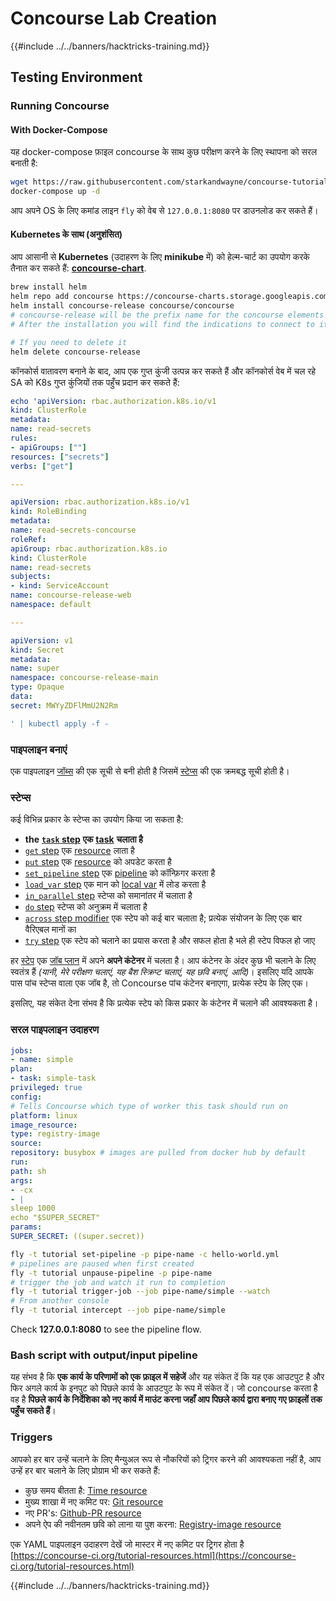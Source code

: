 # Concourse Lab Creation

{{#include ../../banners/hacktricks-training.md}}

## Testing Environment

### Running Concourse

#### With Docker-Compose

यह docker-compose फ़ाइल concourse के साथ कुछ परीक्षण करने के लिए स्थापना को सरल बनाती है:
```bash
wget https://raw.githubusercontent.com/starkandwayne/concourse-tutorial/master/docker-compose.yml
docker-compose up -d
```
आप अपने OS के लिए कमांड लाइन `fly` को वेब से `127.0.0.1:8080` पर डाउनलोड कर सकते हैं।

#### Kubernetes के साथ (अनुशंसित)

आप आसानी से **Kubernetes** (उदाहरण के लिए **minikube** में) को हेल्म-चार्ट का उपयोग करके तैनात कर सकते हैं: [**concourse-chart**](https://github.com/concourse/concourse-chart).
```bash
brew install helm
helm repo add concourse https://concourse-charts.storage.googleapis.com/
helm install concourse-release concourse/concourse
# concourse-release will be the prefix name for the concourse elements in k8s
# After the installation you will find the indications to connect to it in the console

# If you need to delete it
helm delete concourse-release
```
कॉनकोर्स वातावरण बनाने के बाद, आप एक गुप्त कुंजी उत्पन्न कर सकते हैं और कॉनकोर्स वेब में चल रहे SA को K8s गुप्त कुंजियों तक पहुँच प्रदान कर सकते हैं:
```yaml
echo 'apiVersion: rbac.authorization.k8s.io/v1
kind: ClusterRole
metadata:
name: read-secrets
rules:
- apiGroups: [""]
resources: ["secrets"]
verbs: ["get"]

---

apiVersion: rbac.authorization.k8s.io/v1
kind: RoleBinding
metadata:
name: read-secrets-concourse
roleRef:
apiGroup: rbac.authorization.k8s.io
kind: ClusterRole
name: read-secrets
subjects:
- kind: ServiceAccount
name: concourse-release-web
namespace: default

---

apiVersion: v1
kind: Secret
metadata:
name: super
namespace: concourse-release-main
type: Opaque
data:
secret: MWYyZDFlMmU2N2Rm

' | kubectl apply -f -
```
### पाइपलाइन बनाएं

एक पाइपलाइन [जॉब्स](https://concourse-ci.org/jobs.html) की एक सूची से बनी होती है जिसमें [स्टेप्स](https://concourse-ci.org/steps.html) की एक क्रमबद्ध सूची होती है।

### स्टेप्स

कई विभिन्न प्रकार के स्टेप्स का उपयोग किया जा सकता है:

- **the** [**`task` step**](https://concourse-ci.org/task-step.html) **एक** [**task**](https://concourse-ci.org/tasks.html) **चलाता है**
- [`get` step](https://concourse-ci.org/get-step.html) एक [resource](https://concourse-ci.org/resources.html) लाता है
- [`put` step](https://concourse-ci.org/put-step.html) एक [resource](https://concourse-ci.org/resources.html) को अपडेट करता है
- [`set_pipeline` step](https://concourse-ci.org/set-pipeline-step.html) एक [pipeline](https://concourse-ci.org/pipelines.html) को कॉन्फ़िगर करता है
- [`load_var` step](https://concourse-ci.org/load-var-step.html) एक मान को [local var](https://concourse-ci.org/vars.html#local-vars) में लोड करता है
- [`in_parallel` step](https://concourse-ci.org/in-parallel-step.html) स्टेप्स को समानांतर में चलाता है
- [`do` step](https://concourse-ci.org/do-step.html) स्टेप्स को अनुक्रम में चलाता है
- [`across` step modifier](https://concourse-ci.org/across-step.html#schema.across) एक स्टेप को कई बार चलाता है; प्रत्येक संयोजन के लिए एक बार वैरिएबल मानों का
- [`try` step](https://concourse-ci.org/try-step.html) एक स्टेप को चलाने का प्रयास करता है और सफल होता है भले ही स्टेप विफल हो जाए

हर [स्टेप](https://concourse-ci.org/steps.html) एक [जॉब प्लान](https://concourse-ci.org/jobs.html#schema.job.plan) में अपने **अपने कंटेनर** में चलता है। आप कंटेनर के अंदर कुछ भी चलाने के लिए स्वतंत्र हैं _(यानी, मेरे परीक्षण चलाएं, यह बैश स्क्रिप्ट चलाएं, यह छवि बनाएं, आदि)_। इसलिए यदि आपके पास पांच स्टेप्स वाला एक जॉब है, तो Concourse पांच कंटेनर बनाएगा, प्रत्येक स्टेप के लिए एक।

इसलिए, यह संकेत देना संभव है कि प्रत्येक स्टेप को किस प्रकार के कंटेनर में चलाने की आवश्यकता है।

### सरल पाइपलाइन उदाहरण
```yaml
jobs:
- name: simple
plan:
- task: simple-task
privileged: true
config:
# Tells Concourse which type of worker this task should run on
platform: linux
image_resource:
type: registry-image
source:
repository: busybox # images are pulled from docker hub by default
run:
path: sh
args:
- -cx
- |
sleep 1000
echo "$SUPER_SECRET"
params:
SUPER_SECRET: ((super.secret))
```

```bash
fly -t tutorial set-pipeline -p pipe-name -c hello-world.yml
# pipelines are paused when first created
fly -t tutorial unpause-pipeline -p pipe-name
# trigger the job and watch it run to completion
fly -t tutorial trigger-job --job pipe-name/simple --watch
# From another console
fly -t tutorial intercept --job pipe-name/simple
```
Check **127.0.0.1:8080** to see the pipeline flow.

### Bash script with output/input pipeline

यह संभव है कि **एक कार्य के परिणामों को एक फ़ाइल में सहेजें** और यह संकेत दें कि यह एक आउटपुट है और फिर अगले कार्य के इनपुट को पिछले कार्य के आउटपुट के रूप में संकेत दें। जो concourse करता है वह है **पिछले कार्य के निर्देशिका को नए कार्य में माउंट करना जहाँ आप पिछले कार्य द्वारा बनाए गए फ़ाइलों तक पहुँच सकते हैं**।

### Triggers

आपको हर बार उन्हें चलाने के लिए मैन्युअल रूप से नौकरियों को ट्रिगर करने की आवश्यकता नहीं है, आप उन्हें हर बार चलाने के लिए प्रोग्राम भी कर सकते हैं:

- कुछ समय बीतता है: [Time resource](https://github.com/concourse/time-resource/)
- मुख्य शाखा में नए कमिट पर: [Git resource](https://github.com/concourse/git-resource)
- नए PR's: [Github-PR resource](https://github.com/telia-oss/github-pr-resource)
- अपने ऐप की नवीनतम छवि को लाना या पुश करना: [Registry-image resource](https://github.com/concourse/registry-image-resource/)

एक YAML पाइपलाइन उदाहरण देखें जो मास्टर में नए कमिट पर ट्रिगर होता है [https://concourse-ci.org/tutorial-resources.html](https://concourse-ci.org/tutorial-resources.html)

{{#include ../../banners/hacktricks-training.md}}
